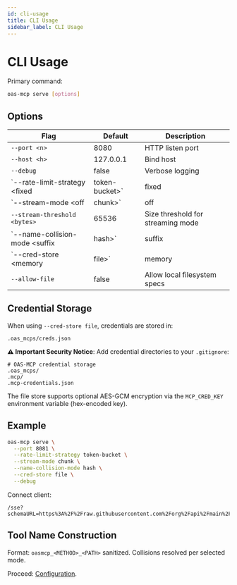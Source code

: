 ```yaml
---
id: cli-usage
title: CLI Usage
sidebar_label: CLI Usage
---
```


# CLI Usage

Primary command:

```bash
oas-mcp serve [options]
```

## Options

| Flag | Default | Description |
| ---- | ------- | ----------- |
| `--port <n>` | 8080 | HTTP listen port |
| `--host <h>` | 127.0.0.1 | Bind host |
| `--debug` | false | Verbose logging |
| `--rate-limit-strategy <fixed|token-bucket>` | fixed | Per-tool rate limiting mode |
| `--stream-mode <off|chunk>` | off | Enable chunk streaming for large responses |
| `--stream-threshold <bytes>` | 65536 | Size threshold for streaming mode |
| `--name-collision-mode <suffix|hash>` | suffix | Tool naming collision policy |
| `--cred-store <memory|file>` | memory | Credential persistence backend |
| `--allow-file` | false | Allow local filesystem specs |

## Credential Storage

When using `--cred-store file`, credentials are stored in:
```
.oas_mcps/creds.json
```

**⚠️ Important Security Notice**: Add credential directories to your `.gitignore`:
```gitignore
# OAS-MCP credential storage
.oas_mcps/
.mcp/
.mcp-credentials.json
```

The file store supports optional AES-GCM encryption via the `MCP_CRED_KEY` environment variable (hex-encoded key).

## Example

```bash
oas-mcp serve \
  --port 8081 \
  --rate-limit-strategy token-bucket \
  --stream-mode chunk \
  --name-collision-mode hash \
  --cred-store file \
  --debug
```

Connect client:
```
/sse?schemaURL=https%3A%2F%2Fraw.githubusercontent.com%2Forg%2Fapi%2Fmain%2Fopenapi.yaml&baseURL=https://api.example.com
```

## Tool Name Construction
Format: `oasmcp_<METHOD>_<PATH>` sanitized. Collisions resolved per selected mode.

Proceed: [Configuration](configuration.md).
